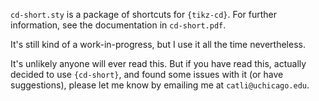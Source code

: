 `cd-short.sty` is a package of shortcuts for `{tikz-cd}`. For further information, see the documentation in `cd-short.pdf`. 

It's still kind of a work-in-progress, but I use it all the time nevertheless. 

It's unlikely anyone will ever read this. But if you have read this, actually decided to use `{cd-short}`, and found some issues with it (or have suggestions), please let me know by emailing me at `catli@uchicago.edu`.
